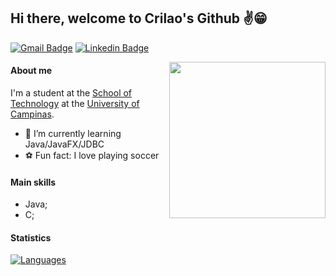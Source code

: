 ## Hi there, welcome to Crilao's Github ✌😁  &nbsp;&nbsp;&nbsp;
[![Gmail Badge](https://img.shields.io/badge/-Gmail-c14438?style=flat-square&logo=Gmail&logoColor=white&link=mailto:ocristianofurlan@gmail.com)](mailto:ocristianofurlan@gmail.com)
[![Linkedin Badge](https://img.shields.io/badge/-LinkedIn-blue?style=flat-square&logo=Linkedin&logoColor=white&link=https://www.linkedin.com/in/crilao/)](https://www.linkedin.com/in/crilao/)

<img align="right" src="https://octodex.github.com/images/surftocat.png" width="250">

#### About me
I'm a student at the [School of Technology](https://www.ft.unicamp.br) at the [University of Campinas](https://www.unicamp.br).

- 🌱 I’m currently learning Java/JavaFX/JDBC
- ⚽ Fun fact: I love playing soccer

#### Main skills
- Java;
- C;

#### Statistics
[![Languages](https://github-readme-stats.vercel.app/api/top-langs/?username=Crilao&layout=compact)](https://github.com/Crilao)

<!--
**Crilao/Crilao** is a ✨ _special_ ✨ repository because its `README.md` (this file) appears on your GitHub profile.

Here are some ideas to get you started:

- 🔭 I’m currently working on ...
- 🌱 I’m currently learning ...
- 👯 I’m looking to collaborate on ...
- 🤔 I’m looking for help with ...
- 💬 Ask me about ...
- 📫 How to reach me: ...
- 😄 Pronouns: ...
- ⚡ Fun fact: ...
-->
